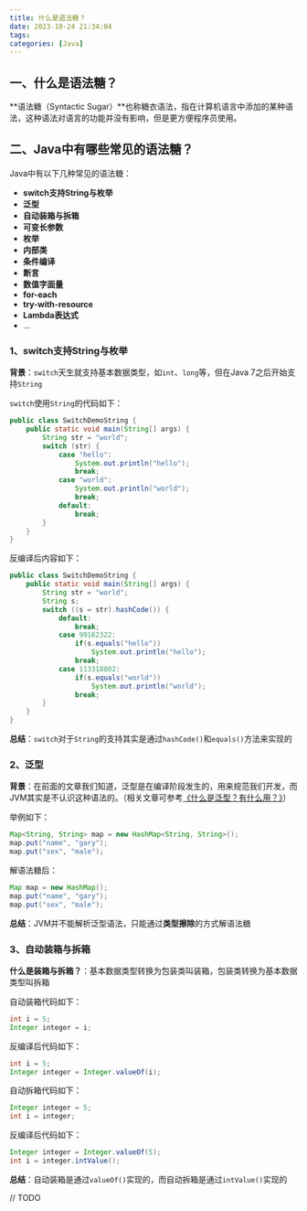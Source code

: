 ```yaml
---
title: 什么是语法糖？
date: 2023-10-24 21:34:04
tags:
categories: [Java]
---
```


## 一、什么是语法糖？
**语法糖（Syntactic Sugar）**也称糖衣语法，指在计算机语言中添加的某种语法，这种语法对语言的功能并没有影响，但是更方便程序员使用。

## 二、Java中有哪些常见的语法糖？
Java中有以下几种常见的语法糖：
* **switch支持String与枚举**
* **泛型**
* **自动装箱与拆箱**
* **可变长参数**
* **枚举**
* **内部类**
* **条件编译**
* **断言**
* **数值字面量**
* **for-each**
* **try-with-resource**
* **Lambda表达式**
* ...

### 1、switch支持String与枚举
**背景**：`switch`天生就支持基本数据类型，如`int`、`long`等，但在Java 7之后开始支持`String`

`switch`使用`String`的代码如下：
```java
public class SwitchDemoString {
    public static void main(String[] args) {
        String str = "world";
        switch (str) {
            case "hello":
                System.out.println("hello");
                break;
            case "world":
                System.out.println("world");
                break;
            default:
                break;
        }
    }
}
```

反编译后内容如下：
```java
public class SwitchDemoString {
    public static void main(String[] args) {
        String str = "world";
        String s;
        switch ((s = str).hashCode()) {
            default:
                break;
            case 99162322:
                if(s.equals("hello"))
                    System.out.println("hello");
                break;
            case 113318802:
                if(s.equals("world"))
                    System.out.println("world");
                break;
        }
    }
}
```

**总结**：`switch`对于`String`的支持其实是通过`hashCode()`和`equals()`方法来实现的

### 2、泛型
**背景**：在前面的文章我们知道，泛型是在编译阶段发生的，用来规范我们开发，而JVM其实是不认识这种语法的。（相关文章可参考[《什么是泛型？有什么用？》](https://garyleeeee.github.io/2023/10/23/java/shi-me-shi-fan-xing-you-shi-me-yong/)）

举例如下：
```java
Map<String, String> map = new HashMap<String, String>();
map.put("name", "gary");
map.put("sex", "male");
```

解语法糖后：
```java
Map map = new HashMap();
map.put("name", "gary");
map.put("sex", "male");
```

**总结**：JVM并不能解析泛型语法，只能通过**类型擦除**的方式解语法糖

### 3、自动装箱与拆箱
**什么是装箱与拆箱？**：基本数据类型转换为包装类叫装箱，包装类转换为基本数据类型叫拆箱

自动装箱代码如下：
```java
int i = 5;
Integer integer = i;
```

反编译后代码如下：
```java
int i = 5;
Integer integer = Integer.valueOf(i);
```

自动拆箱代码如下：
```java
Integer integer = 5;
int i = integer;
```

反编译后代码如下：
```java
Integer integer = Integer.valueOf(5);
int i = integer.intValue();
```

**总结**：自动装箱是通过`valueOf()`实现的，而自动拆箱是通过`intValue()`实现的

// TODO